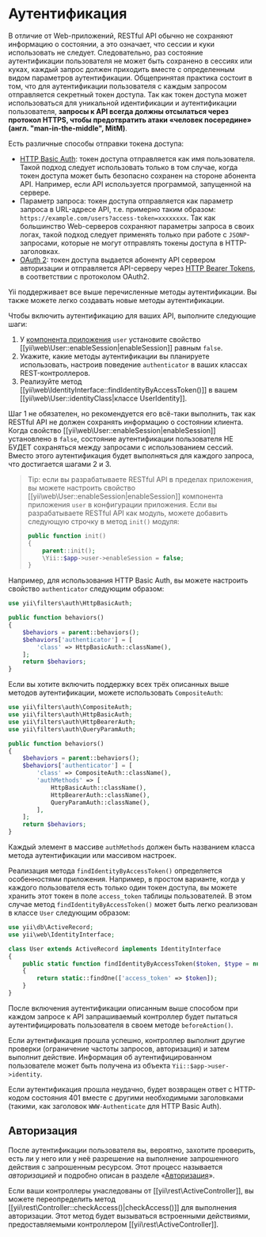 Аутентификация
==============

В отличие от Web-приложений, RESTful API обычно не сохраняют информацию о состоянии, а это означает, что сессии и куки
использовать не следует. Следовательно, раз состояние аутентификации пользователя не может быть сохранено в сессиях или куках,
каждый запрос должен приходить вместе с определенным видом параметров аутентификации. Общепринятая практика состоит в том,
что для аутентификации пользователя с каждым запросом отправляется секретный токен доступа. Так как токен доступа
может использоваться для уникальной идентификации и аутентификации пользователя, **запросы к API всегда должны отсылаться
через протокол HTTPS, чтобы предотвратить атаки «человек посередине» (англ. "man-in-the-middle", MitM)**.

Есть различные способы отправки токена доступа:

* [HTTP Basic Auth](http://en.wikipedia.org/wiki/Basic_access_authentication): токен доступа
  отправляется как имя пользователя. Такой подход следует использовать только в том случае, когда токен доступа может быть безопасно сохранен
  на стороне абонента API. Например, если API используется программой, запущенной на сервере.
* Параметр запроса: токен доступа отправляется как параметр запроса в URL-адресе API, т.е. примерно таким образом:
  `https://example.com/users?access-token=xxxxxxxx`. Так как большинство Web-серверов сохраняют параметры запроса в своих логах,
  такой подход следует применять только при работе с `JSONP`-запросами, которые не могут отправлять токены доступа
 в HTTP-заголовках.
* [OAuth 2](http://oauth.net/2/): токен доступа выдается абоненту API сервером авторизации
  и отправляется API-серверу через [HTTP Bearer Tokens](http://tools.ietf.org/html/rfc6750),
  в соответствии с протоколом OAuth2.

Yii поддерживает все выше перечисленные методы аутентификации. Вы также можете легко создавать новые методы аутентификации.

Чтобы включить аутентификацию для ваших API, выполните следующие шаги:

1. У [компонента приложения](structure-application-components.md) `user` установите свойство
   [[yii\web\User::enableSession|enableSession]] равным `false`.
2. Укажите, какие методы аутентификации вы планируете использовать, настроив поведение `authenticator`
   в ваших классах REST-контроллеров.
3. Реализуйте метод [[yii\web\IdentityInterface::findIdentityByAccessToken()]] в вашем [[yii\web\User::identityClass|классе UserIdentity]].

Шаг 1 не обязателен, но рекомендуется его всё-таки выполнить, так как RESTful API не должен сохранять информацию о
состоянии клиента. Когда свойство [[yii\web\User::enableSession|enableSession]] установлено в `false`, состояние
аутентификации пользователя НЕ БУДЕТ сохраняться между запросами с использованием сессий. Вместо этого аутентификация
будет выполняться для каждого запроса, что достигается шагами 2 и 3.

> Tip: если вы разрабатываете RESTful API в пределах приложения, вы можете настроить свойство
> [[yii\web\User::enableSession|enableSession]] компонента приложения `user` в конфигурации приложения. Если вы
> разрабатываете RESTful API как модуль, можете добавить следующую строчку в метод `init()` модуля:
> ```php
> public function init()
> {
>     parent::init();
>     \Yii::$app->user->enableSession = false;
> }
> ```

Например, для использования HTTP Basic Auth, вы можете настроить свойство `authenticator` следующим образом:

```php
use yii\filters\auth\HttpBasicAuth;

public function behaviors()
{
    $behaviors = parent::behaviors();
    $behaviors['authenticator'] = [
        'class' => HttpBasicAuth::className(),
    ];
    return $behaviors;
}
```

Если вы хотите включить поддержку всех трёх описанных выше методов аутентификации, можете использовать `CompositeAuth`:

```php
use yii\filters\auth\CompositeAuth;
use yii\filters\auth\HttpBasicAuth;
use yii\filters\auth\HttpBearerAuth;
use yii\filters\auth\QueryParamAuth;

public function behaviors()
{
    $behaviors = parent::behaviors();
    $behaviors['authenticator'] = [
        'class' => CompositeAuth::className(),
        'authMethods' => [
            HttpBasicAuth::className(),
            HttpBearerAuth::className(),
            QueryParamAuth::className(),
        ],
    ];
    return $behaviors;
}
```

Каждый элемент в массиве `authMethods` должен быть названием класса метода аутентификации или массивом настроек.


Реализация метода `findIdentityByAccessToken()` определяется особенностями приложения. Например, в простом варианте,
когда у каждого пользователя есть только один токен доступа, вы можете хранить этот токен в поле `access_token`
таблицы пользователей. В этом случае метод `findIdentityByAccessToken()` может быть легко реализован в классе `User` следующим образом:

```php
use yii\db\ActiveRecord;
use yii\web\IdentityInterface;

class User extends ActiveRecord implements IdentityInterface
{
    public static function findIdentityByAccessToken($token, $type = null)
    {
        return static::findOne(['access_token' => $token]);
    }
}
```

После включения аутентификации описанным выше способом при каждом запросе к API запрашиваемый контроллер
будет пытаться аутентифицировать пользователя в своем методе `beforeAction()`.

Если аутентификация прошла успешно, контроллер выполнит другие проверки (ограничение частоты запросов, авторизация)
и затем выполнит действие. Информация об аутентифицированном пользователе может быть получена из объекта `Yii::$app->user->identity`.

Если аутентификация прошла неудачно, будет возвращен ответ с HTTP-кодом состояния 401 вместе с другими необходимыми заголовками
(такими, как заголовок `WWW-Authenticate` для HTTP Basic Auth).


## Авторизация <span id="authorization"></span>

После аутентификации пользователя вы, вероятно, захотите проверить, есть ли у него или у неё разрешение на выполнение запрошенного
действия с запрошенным ресурсом. Этот процесс называется *авторизацией* и подробно описан
в разделе «[Авторизация](security-authorization.md)».

Если ваши контроллеры унаследованы от [[yii\rest\ActiveController]], вы можете переопределить
метод [[yii\rest\Controller::checkAccess()|checkAccess()]] для выполнения авторизации. Этот метод будет вызываться
встроенными действиями, предоставляемыми контроллером [[yii\rest\ActiveController]].
